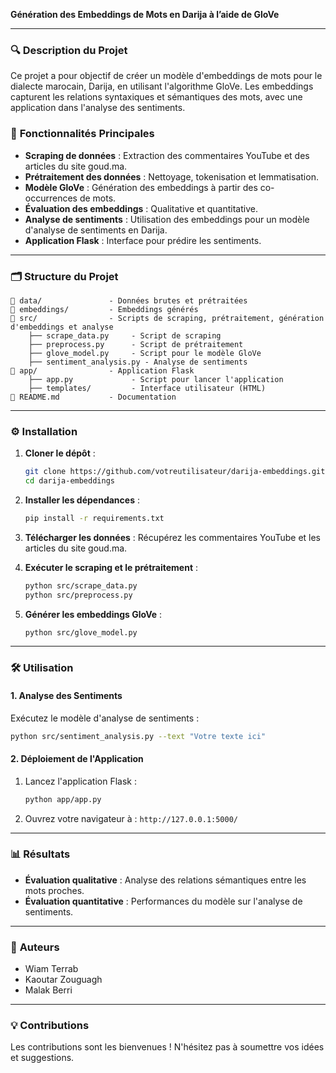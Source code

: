 

**Génération des Embeddings de Mots en Darija à l’aide de GloVe**

---

### 🔍 **Description du Projet**

Ce projet a pour objectif de créer un modèle d'embeddings de mots pour le dialecte marocain, Darija, en utilisant l'algorithme GloVe. Les embeddings capturent les relations syntaxiques et sémantiques des mots, avec une application dans l'analyse des sentiments.

### 🎯 **Fonctionnalités Principales**
- **Scraping de données** : Extraction des commentaires YouTube et des articles du site goud.ma.
- **Prétraitement des données** : Nettoyage, tokenisation et lemmatisation.
- **Modèle GloVe** : Génération des embeddings à partir des co-occurrences de mots.
- **Évaluation des embeddings** : Qualitative et quantitative.
- **Analyse de sentiments** : Utilisation des embeddings pour un modèle d'analyse de sentiments en Darija.
- **Application Flask** : Interface pour prédire les sentiments.

---

### 🗂️ **Structure du Projet**

```
📂 data/               - Données brutes et prétraitées
📂 embeddings/         - Embeddings générés
📂 src/                - Scripts de scraping, prétraitement, génération d'embeddings et analyse
    ├── scrape_data.py     - Script de scraping
    ├── preprocess.py      - Script de prétraitement
    ├── glove_model.py     - Script pour le modèle GloVe
    ├── sentiment_analysis.py - Analyse de sentiments
📂 app/                - Application Flask
    ├── app.py             - Script pour lancer l'application
    ├── templates/         - Interface utilisateur (HTML)
📄 README.md           - Documentation
```

---

### ⚙️ **Installation**

1. **Cloner le dépôt** :
   ```bash
   git clone https://github.com/votreutilisateur/darija-embeddings.git
   cd darija-embeddings
   ```

2. **Installer les dépendances** :
   ```bash
   pip install -r requirements.txt
   ```

3. **Télécharger les données** : Récupérez les commentaires YouTube et les articles du site goud.ma.

4. **Exécuter le scraping et le prétraitement** :
   ```bash
   python src/scrape_data.py
   python src/preprocess.py
   ```

5. **Générer les embeddings GloVe** :
   ```bash
   python src/glove_model.py
   ```

---

### 🛠️ **Utilisation**

#### **1. Analyse des Sentiments**

Exécutez le modèle d'analyse de sentiments :
```bash
python src/sentiment_analysis.py --text "Votre texte ici"
```

#### **2. Déploiement de l'Application**

1. Lancez l'application Flask :
   ```bash
   python app/app.py
   ```

2. Ouvrez votre navigateur à : `http://127.0.0.1:5000/`

---

### 📊 **Résultats**

- **Évaluation qualitative** : Analyse des relations sémantiques entre les mots proches.
- **Évaluation quantitative** : Performances du modèle sur l'analyse de sentiments.

---

### 👥 **Auteurs**

- Wiam Terrab
- Kaoutar Zouguagh
- Malak Berri

---

### 💡 **Contributions**

Les contributions sont les bienvenues ! N'hésitez pas à soumettre vos idées et suggestions.

